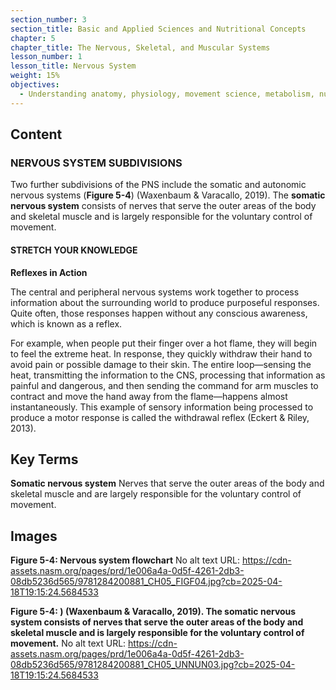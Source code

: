 ```yaml
---
section_number: 3
section_title: Basic and Applied Sciences and Nutritional Concepts
chapter: 5
chapter_title: The Nervous, Skeletal, and Muscular Systems
lesson_number: 1
lesson_title: Nervous System
weight: 15%
objectives:
  - Understanding anatomy, physiology, movement science, metabolism, nutrition, and supplementation.
---
```


## Content
### NERVOUS SYSTEM SUBDIVISIONS

Two further subdivisions of the PNS include the somatic and autonomic nervous systems (**Figure 5-4**) (Waxenbaum & Varacallo, 2019). The **somatic nervous system** consists of nerves that serve the outer areas of the body and skeletal muscle and is largely responsible for the voluntary control of movement.

#### STRETCH YOUR KNOWLEDGE

**Reflexes in Action**

The central and peripheral nervous systems work together to process information about the surrounding world to produce purposeful responses. Quite often, those responses happen without any conscious awareness, which is known as a reflex.

For example, when people put their finger over a hot flame, they will begin to feel the extreme heat. In response, they quickly withdraw their hand to avoid pain or possible damage to their skin. The entire loop—sensing the heat, transmitting the information to the CNS, processing that information as painful and dangerous, and then sending the command for arm muscles to contract and move the hand away from the flame—happens almost instantaneously. This example of sensory information being processed to produce a motor response is called the withdrawal reflex (Eckert & Riley, 2013).

## Key Terms

**Somatic nervous system**
Nerves that serve the outer areas of the body and skeletal muscle and are largely responsible for the voluntary control of movement.

## Images

**Figure 5-4: Nervous system flowchart**
No alt text
URL: https://cdn-assets.nasm.org/pages/prd/1e006a4a-0d5f-4261-2db3-08db5236d565/9781284200881_CH05_FIGF04.jpg?cb=2025-04-18T19:15:24.5684533

**Figure 5-4: ) (Waxenbaum & Varacallo, 2019). The somatic nervous system consists of nerves that serve the outer areas of the body and skeletal muscle and is largely responsible for the voluntary control of movement.**
No alt text
URL: https://cdn-assets.nasm.org/pages/prd/1e006a4a-0d5f-4261-2db3-08db5236d565/9781284200881_CH05_UNNUN03.jpg?cb=2025-04-18T19:15:24.5684533